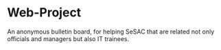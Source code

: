 # Web-Project
An anonymous bulletin board, for helping SeSAC that are related not only officials and managers but also IT trainees.
